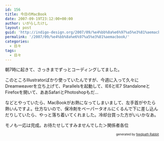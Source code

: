 ```yaml
---
id: 156
title: 今日のMacBook
date: 2007-09-19T23:12:00+00:00
author: いがらしたけし
layout: post
guid: 'http://indigo-design.org/2007/09/%e4%bb%8a%e6%97%a5%e3%81%aemacbook/'
permalink: '/2007/09/%e4%bb%8a%e6%97%a5%e3%81%aemacbook/'
categories:
  - 日々
tags:
  - 日々
---
```

<p>朝7時に起きて、さっきまでずっとコーディングしてました。</p><p>このところIllustratorばかり使っていたんですが、今週に入って久々にDreamweaverを立ち上げて、Parallelsを起動して、IE6とIE7 StandaloneとFirefoxを開いて、ああSafariとPhotoshopもだ…</p><p>などとやっていたら、MacBookがお熱になってしまいまして、左手首がやたら熱いんですよ。仕方ないので、保冷剤をペーパータオルにくるんで下に差し込んだりしていたら、やっと落ち着いてくれました。冷却台買った方がいいかなあ。</p><p>モノも一応は完成。お待たせしてすみませんでした＞関係者各位</p><!--feedpath info start--><div style="text-align: right;font-size: 10px">&nbsp;&nbsp;<span>generated by <a href="http://feedpath.jp" title="feedpath Rabbit" target="_blank">feedpath Rabbit</a></span></div><!--feedpath info end-->